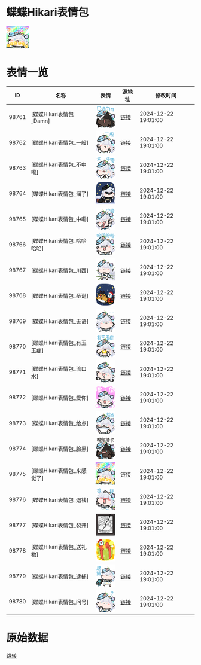 # 蝶蝶Hikari表情包

<img src="./cover.png" height="60" alt="cover" />

# 表情一览

|ID|名称|表情|源地址|修改时间|
|----|----|----|----|----|
|98761|[蝶蝶Hikari表情包_Damn]|<img src="./pic/098761_%5B蝶蝶Hikari表情包_Damn%5D.png" height="60" alt="Damn"/>|[链接](https://i0.hdslb.com/bfs/garb/bcb4d8c45447fa875312a99abec39f62b5edd1e8.png)|2024-12-22 19:01:00|
|98762|[蝶蝶Hikari表情包_一般]|<img src="./pic/098762_%5B蝶蝶Hikari表情包_一般%5D.png" height="60" alt="一般"/>|[链接](https://i0.hdslb.com/bfs/garb/4a3b34d06a377671467731f132f62bcb96644cad.png)|2024-12-22 19:01:00|
|98763|[蝶蝶Hikari表情包_不中嘞]|<img src="./pic/098763_%5B蝶蝶Hikari表情包_不中嘞%5D.png" height="60" alt="不中嘞"/>|[链接](https://i0.hdslb.com/bfs/garb/1620195402a071413dea68f1f1d2bd4c074085e4.png)|2024-12-22 19:01:00|
|98764|[蝶蝶Hikari表情包_溜了]|<img src="./pic/098764_%5B蝶蝶Hikari表情包_溜了%5D.png" height="60" alt="溜了"/>|[链接](https://i0.hdslb.com/bfs/garb/c017df3dd82fa0ab19875dce1a203d963509be3b.png)|2024-12-22 19:01:00|
|98765|[蝶蝶Hikari表情包_中嘞]|<img src="./pic/098765_%5B蝶蝶Hikari表情包_中嘞%5D.png" height="60" alt="中嘞"/>|[链接](https://i0.hdslb.com/bfs/garb/b390776f760f1374ca53d0344d61ab0fb3d9f2a8.png)|2024-12-22 19:01:00|
|98766|[蝶蝶Hikari表情包_哈哈哈哈]|<img src="./pic/098766_%5B蝶蝶Hikari表情包_哈哈哈哈%5D.png" height="60" alt="哈哈哈哈"/>|[链接](https://i0.hdslb.com/bfs/garb/5996943a30827e8dc91eeddaea8ecc36bcebbfda.png)|2024-12-22 19:01:00|
|98767|[蝶蝶Hikari表情包_川西]|<img src="./pic/098767_%5B蝶蝶Hikari表情包_川西%5D.png" height="60" alt="川西"/>|[链接](https://i0.hdslb.com/bfs/garb/0e5c3da468dec08524f4b7ccc4a56b648a6529e7.png)|2024-12-22 19:01:00|
|98768|[蝶蝶Hikari表情包_圣诞]|<img src="./pic/098768_%5B蝶蝶Hikari表情包_圣诞%5D.png" height="60" alt="圣诞"/>|[链接](https://i0.hdslb.com/bfs/garb/70bb45a9e72be081032719d657fd064656a6f05a.png)|2024-12-22 19:01:00|
|98769|[蝶蝶Hikari表情包_无语]|<img src="./pic/098769_%5B蝶蝶Hikari表情包_无语%5D.png" height="60" alt="无语"/>|[链接](https://i0.hdslb.com/bfs/garb/297d03649b084ca21a99204dcf61a7eb494359bd.png)|2024-12-22 19:01:00|
|98770|[蝶蝶Hikari表情包_有玉玉症]|<img src="./pic/098770_%5B蝶蝶Hikari表情包_有玉玉症%5D.png" height="60" alt="有玉玉症"/>|[链接](https://i0.hdslb.com/bfs/garb/bf4a6abc31a8104c15081fec80e1575d736576f7.png)|2024-12-22 19:01:00|
|98771|[蝶蝶Hikari表情包_流口水]|<img src="./pic/098771_%5B蝶蝶Hikari表情包_流口水%5D.png" height="60" alt="流口水"/>|[链接](https://i0.hdslb.com/bfs/garb/a30b66409d7eb2a012ddb4f9d5802769df61e3c3.png)|2024-12-22 19:01:00|
|98772|[蝶蝶Hikari表情包_爱你]|<img src="./pic/098772_%5B蝶蝶Hikari表情包_爱你%5D.png" height="60" alt="爱你"/>|[链接](https://i0.hdslb.com/bfs/garb/d9601683c3c39a0c05686e251ed483b86f38b09a.png)|2024-12-22 19:01:00|
|98773|[蝶蝶Hikari表情包_给点]|<img src="./pic/098773_%5B蝶蝶Hikari表情包_给点%5D.png" height="60" alt="给点"/>|[链接](https://i0.hdslb.com/bfs/garb/6dfc3eb9566b08b7187e506c77d04d6d56f305d4.png)|2024-12-22 19:01:00|
|98774|[蝶蝶Hikari表情包_脸黑]|<img src="./pic/098774_%5B蝶蝶Hikari表情包_脸黑%5D.png" height="60" alt="脸黑"/>|[链接](https://i0.hdslb.com/bfs/garb/adca6d981c7aee694cbe65462f01ca607cd380b1.png)|2024-12-22 19:01:00|
|98775|[蝶蝶Hikari表情包_来感觉了]|<img src="./pic/098775_%5B蝶蝶Hikari表情包_来感觉了%5D.png" height="60" alt="来感觉了"/>|[链接](https://i0.hdslb.com/bfs/garb/9940d50a9cbecac5aee7a0f3bfc72869e3a43214.png)|2024-12-22 19:01:00|
|98776|[蝶蝶Hikari表情包_退钱]|<img src="./pic/098776_%5B蝶蝶Hikari表情包_退钱%5D.png" height="60" alt="退钱"/>|[链接](https://i0.hdslb.com/bfs/garb/4b36bee925e0b6f92b1d9efc0915d6a29b52af8f.png)|2024-12-22 19:01:00|
|98777|[蝶蝶Hikari表情包_裂开]|<img src="./pic/098777_%5B蝶蝶Hikari表情包_裂开%5D.png" height="60" alt="裂开"/>|[链接](https://i0.hdslb.com/bfs/garb/a8884fd3ee0762eabad0087b96f0b47a40edd1fb.png)|2024-12-22 19:01:00|
|98778|[蝶蝶Hikari表情包_送礼物]|<img src="./pic/098778_%5B蝶蝶Hikari表情包_送礼物%5D.png" height="60" alt="送礼物"/>|[链接](https://i0.hdslb.com/bfs/garb/089e550a5269fe99e7d29a71fbb1f36914d794ee.png)|2024-12-22 19:01:00|
|98779|[蝶蝶Hikari表情包_逮捕]|<img src="./pic/098779_%5B蝶蝶Hikari表情包_逮捕%5D.png" height="60" alt="逮捕"/>|[链接](https://i0.hdslb.com/bfs/garb/0f1d298fd50c3c188e8952c90ab546c6fef1fd67.png)|2024-12-22 19:01:00|
|98780|[蝶蝶Hikari表情包_问号]|<img src="./pic/098780_%5B蝶蝶Hikari表情包_问号%5D.png" height="60" alt="问号"/>|[链接](https://i0.hdslb.com/bfs/garb/86d8dc477877d169a3372fba41b858329e28bf70.png)|2024-12-22 19:01:00|

# 原始数据

[跳转](./raw.json)

